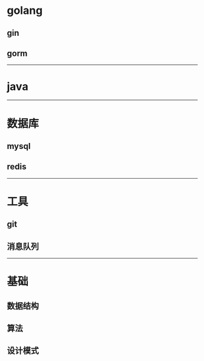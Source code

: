 # golang
## gin
## gorm

---

# java

---

# 数据库
## mysql
## redis

---

# 工具
## git
## 消息队列

---

# 基础
## 数据结构
## 算法
## 设计模式

